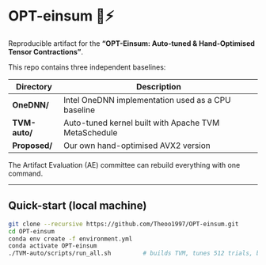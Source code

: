 # OPT-einsum 📐⚡

Reproducible artifact for the **“OPT-Einsum: Auto-tuned & Hand-Optimised Tensor Contractions”**.

This repo contains three independent baselines:

| Directory   | Description                                    |
|-------------|------------------------------------------------|
| **OneDNN/** | Intel OneDNN implementation used as a CPU baseline |
| **TVM-auto/** | Auto-tuned kernel built with Apache TVM MetaSchedule |
| **Proposed/** | Our own hand-optimised AVX2 version |

The Artifact Evaluation (AE) committee can rebuild everything with one command.

---

## Quick-start (local machine)

```bash
git clone --recursive https://github.com/Theoo1997/OPT-einsum.git
cd OPT-einsum
conda env create -f environment.yml
conda activate OPT-einsum
./TVM-auto/scripts/run_all.sh         # builds TVM, tunes 512 trials, benchmarks
